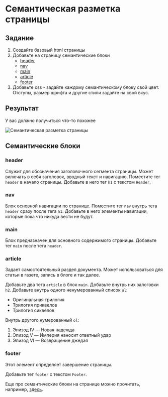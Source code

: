 # Семантическая разметка страницы

## Задание

1. Создайте базовый html страницы
2. Добавьте на страницу семантические блоки
   - [header](###header)
   - [nav](###nav)
   - [main](###main)
   - [article](###article)
   - [footer](###footer)
3. Добавьте css - задайте каждому семантическому блоку свой цвет. Отступы, размер шрифта и другие стили задайте на свой вкус.

## Результат

У вас должно получиться что-то похожее

![Семантическая разметка страницы](1.png)

## Семантические блоки

### header

Служит для обозначения заголовочного сегмента страницы. Может включать в себя заголовок, вводный текст и навигацию.
Поместите тег ```header``` в начало страницы. Добавьте в него тег ```h1``` с текстом ```Header```.

### nav

Блок основной навигации по странице.
Поместите тег ```nav``` внутрь тега ```header``` сразу после тега ```h1```. Добавьте в него элементы навигации, которые пока что никуда вести не будут.

### main

Блок предназначен для основного содержимого страницы.
Добавьте тег ```main``` после тега ```header```.

### article

Задает самостоятельный раздел документа. Может использоваться для статьи в газете, запись в блоге и так далее.

Добавьте два тега ```article``` в блок ```main```. Добавьте внутрь них залоговки ```h2```.
Добавьте внутрь одного ненумерованный список `ul`:
- Оригинальная трилогия
- Трилогия приквелов
- Трилогия сиквелов

Внутрь другого нумерованный `ol`:
1. Эпизод IV — Новая надежда
2. Эпизод V — Империя наносит ответный удар
3. Эпизод VI — Возвращение джедая

### footer
Этот элемент определяет завершение страницы.

Добавьте тег ```footer``` с текстом ```Footer```.

Еще про семантические блоки на странице можно прочитать, например, [здесь](https://habr.com/ru/post/214407/).
